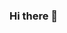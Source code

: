 ### Hi there 👋

<!--
**JulianoCP/JulianoCP** is a ✨ _special_ ✨ repository because its `README.md` (this file) appears on your GitHub profile.

A little about myself.

- 🔭 I’m currently working on game developer.
- 🌱 I’m currently learning game design.
- 💬 Ask me about game development and GDScript.
- 📫 How to reach me: julianocesarpetini@gmail.com / www.reddit.com/user/JulianoCP
- 😄 Pronouns: he/him
- ⚡ Fun fact: I like coffee ☕
